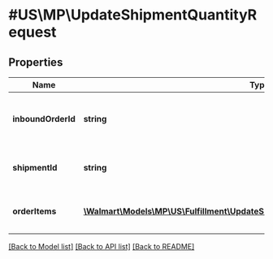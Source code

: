 # #US\MP\UpdateShipmentQuantityRequest

## Properties

Name | Type | Description | Notes
------------ | ------------- | ------------- | -------------
**inboundOrderId** | **string** | Unique ID identifying inbound shipment request |
**shipmentId** | **string** | Unique ID identifying inbound shipment |
**orderItems** | [**\Walmart\Models\MP\US\Fulfillment\UpdateShipmentQuantityRequestOrderItemsInner[]**](UpdateShipmentQuantityRequestOrderItemsInner.md) | update shipment qty line items | [optional]


[[Back to Model list]](../) [[Back to API list]](../../Api/US/MP) [[Back to README]](../../README.md)
